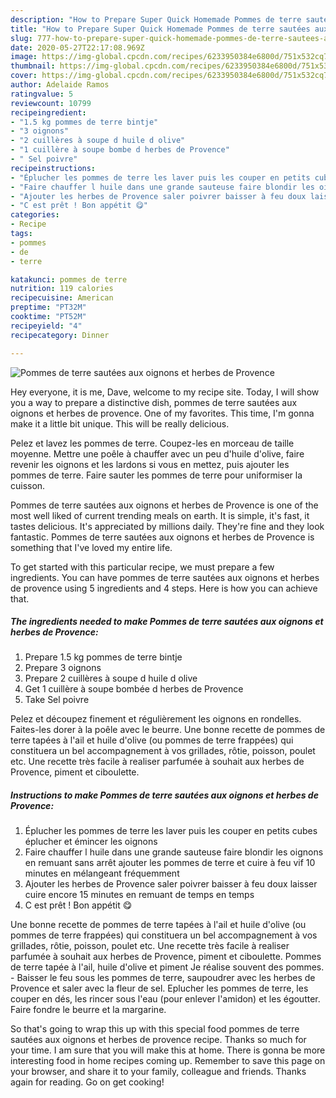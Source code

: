 ```yaml
---
description: "How to Prepare Super Quick Homemade Pommes de terre sautées aux oignons et herbes de Provence"
title: "How to Prepare Super Quick Homemade Pommes de terre sautées aux oignons et herbes de Provence"
slug: 777-how-to-prepare-super-quick-homemade-pommes-de-terre-sautees-aux-oignons-et-herbes-de-provence
date: 2020-05-27T22:17:08.969Z
image: https://img-global.cpcdn.com/recipes/6233950384e6800d/751x532cq70/pommes-de-terre-sautees-aux-oignons-et-herbes-de-provence-photo-principale-de-la-recette.jpg
thumbnail: https://img-global.cpcdn.com/recipes/6233950384e6800d/751x532cq70/pommes-de-terre-sautees-aux-oignons-et-herbes-de-provence-photo-principale-de-la-recette.jpg
cover: https://img-global.cpcdn.com/recipes/6233950384e6800d/751x532cq70/pommes-de-terre-sautees-aux-oignons-et-herbes-de-provence-photo-principale-de-la-recette.jpg
author: Adelaide Ramos
ratingvalue: 5
reviewcount: 10799
recipeingredient:
- "1.5 kg pommes de terre bintje"
- "3 oignons"
- "2 cuillères à soupe d huile d olive"
- "1 cuillère à soupe bombe d herbes de Provence"
- " Sel poivre"
recipeinstructions:
- "Éplucher les pommes de terre les laver puis les couper en petits cubes éplucher et émincer les oignons"
- "Faire chauffer l huile dans une grande sauteuse faire blondir les oignons en remuant sans arrêt ajouter les pommes de terre et cuire à feu vif 10 minutes en mélangeant fréquemment"
- "Ajouter les herbes de Provence saler poivrer baisser à feu doux laisser cuire encore 15 minutes en remuant de temps en temps"
- "C est prêt ! Bon appétit 😋"
categories:
- Recipe
tags:
- pommes
- de
- terre

katakunci: pommes de terre 
nutrition: 119 calories
recipecuisine: American
preptime: "PT32M"
cooktime: "PT52M"
recipeyield: "4"
recipecategory: Dinner

---
```



![Pommes de terre sautées aux oignons et herbes de Provence](https://img-global.cpcdn.com/recipes/6233950384e6800d/751x532cq70/pommes-de-terre-sautees-aux-oignons-et-herbes-de-provence-photo-principale-de-la-recette.jpg)

Hey everyone, it is me, Dave, welcome to my recipe site. Today, I will show you a way to prepare a distinctive dish, pommes de terre sautées aux oignons et herbes de provence. One of my favorites. This time, I'm gonna make it a little bit unique. This will be really delicious.

Pelez et lavez les pommes de terre. Coupez-les en morceau de taille moyenne. Mettre une poêle à chauffer avec un peu d&#39;huile d&#39;olive, faire revenir les oignons et les lardons si vous en mettez, puis ajouter les pommes de terre. Faire sauter les pommes de terre pour uniformiser la cuisson.

Pommes de terre sautées aux oignons et herbes de Provence is one of the most well liked of current trending meals on earth. It is simple, it's fast, it tastes delicious. It's appreciated by millions daily. They're fine and they look fantastic. Pommes de terre sautées aux oignons et herbes de Provence is something that I've loved my entire life.


To get started with this particular recipe, we must prepare a few ingredients. You can have pommes de terre sautées aux oignons et herbes de provence using 5 ingredients and 4 steps. Here is how you can achieve that.

<!--inarticleads1-->

##### The ingredients needed to make Pommes de terre sautées aux oignons et herbes de Provence:

1. Prepare 1.5 kg pommes de terre bintje
1. Prepare 3 oignons
1. Prepare 2 cuillères à soupe d huile d olive
1. Get 1 cuillère à soupe bombée d herbes de Provence
1. Take  Sel poivre


Pelez et découpez finement et régulièrement les oignons en rondelles. Faites-les dorer à la poêle avec le beurre. Une bonne recette de pommes de terre tapées à l&#39;ail et huile d&#39;olive (ou pommes de terre frappées) qui constituera un bel accompagnement à vos grillades, rôtie, poisson, poulet etc. Une recette très facile à realiser parfumée à souhait aux herbes de Provence, piment et ciboulette. 

<!--inarticleads2-->

##### Instructions to make Pommes de terre sautées aux oignons et herbes de Provence:

1. Éplucher les pommes de terre les laver puis les couper en petits cubes éplucher et émincer les oignons
1. Faire chauffer l huile dans une grande sauteuse faire blondir les oignons en remuant sans arrêt ajouter les pommes de terre et cuire à feu vif 10 minutes en mélangeant fréquemment
1. Ajouter les herbes de Provence saler poivrer baisser à feu doux laisser cuire encore 15 minutes en remuant de temps en temps
1. C est prêt ! Bon appétit 😋


Une bonne recette de pommes de terre tapées à l&#39;ail et huile d&#39;olive (ou pommes de terre frappées) qui constituera un bel accompagnement à vos grillades, rôtie, poisson, poulet etc. Une recette très facile à realiser parfumée à souhait aux herbes de Provence, piment et ciboulette. Pommes de terre tapée à l&#39;ail, huile d&#39;olive et piment Je réalise souvent des pommes. - Baisser le feu sous les pommes de terre, saupoudrer avec les herbes de Provence et saler avec la fleur de sel. Eplucher les pommes de terre, les couper en dés, les rincer sous l&#39;eau (pour enlever l&#39;amidon) et les égoutter. Faire fondre le beurre et la margarine. 

So that's going to wrap this up with this special food pommes de terre sautées aux oignons et herbes de provence recipe. Thanks so much for your time. I am sure that you will make this at home. There is gonna be more interesting food in home recipes coming up. Remember to save this page on your browser, and share it to your family, colleague and friends. Thanks again for reading. Go on get cooking!
